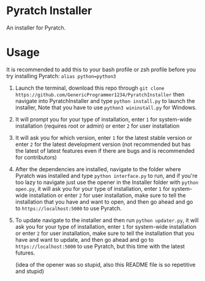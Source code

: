 # Pyratch Installer

An installer for Pyratch.

# Usage

It is recommended to add this to your bash profile or zsh profile before you try installing Pyratch: `alias python=python3`


1. Launch the terminal, download this repo through `git clone https://github.com/GenericProgrammer1234/PyratchInstaller` then navigate into PyratchInstaller and type `python install.py` to launch the installer, Note that you have to use `python3 wininstall.py` for Windows.

2. It will prompt you for your type of installation, enter `1` for system-wide installation (requires root or admin) or enter `2` for user installation

3. It will ask you for which version, enter `1` for the latest stable version or enter `2` for the latest development version (not recommended but has the latest of latest features even if there are bugs and is recommended for contributors)

4. After the dependencies are installed, navigate to the folder where Pyratch was installed and type `python interface.py` to run, and if you're too lazy to navigate just use the opener in the Installer folder with `python open.py`, it will ask you for your type of installation, enter `1` for system-wide installation or enter `2` for user installation, make sure to tell the installation that you have and want to open, and then go ahead and go to `https://localhost:5000` to use Pyratch.

5. To update navigate to the installer and then run `python updater.py`,
it will ask you for your type of installation, enter `1` for system-wide installation or enter `2` for user installation, make sure to tell the installation that you have and want to update, and then go ahead and go to `https://localhost:5000` to use Pyratch, but this time with the latest futures.

   (idea of the opener was so stupid, also this README file is so repetitive and stupid)
